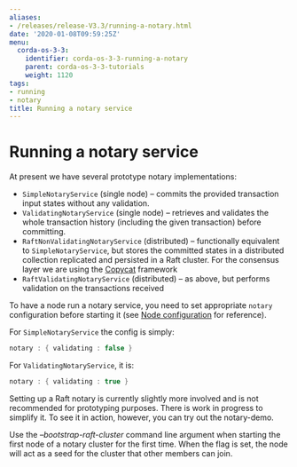 ```yaml
---
aliases:
- /releases/release-V3.3/running-a-notary.html
date: '2020-01-08T09:59:25Z'
menu:
  corda-os-3-3:
    identifier: corda-os-3-3-running-a-notary
    parent: corda-os-3-3-tutorials
    weight: 1120
tags:
- running
- notary
title: Running a notary service
---
```



# Running a notary service

At present we have several prototype notary implementations:


* `SimpleNotaryService` (single node) – commits the provided transaction input states without any validation.
* `ValidatingNotaryService` (single node) – retrieves and validates the whole transaction history
(including the given transaction) before committing.
* `RaftNonValidatingNotaryService` (distributed) – functionally equivalent to `SimpleNotaryService`, but stores
the committed states in a distributed collection replicated and persisted in a Raft cluster. For the consensus layer
we are using the [Copycat](http://atomix.io/copycat/) framework
* `RaftValidatingNotaryService` (distributed) – as above, but performs validation on the transactions received

To have a node run a notary service, you need to set appropriate `notary` configuration before starting it
(see [Node configuration](corda-configuration-file.md) for reference).

For `SimpleNotaryService` the config is simply:

```kotlin
notary : { validating : false }
```

For `ValidatingNotaryService`, it is:

```kotlin
notary : { validating : true }
```

Setting up a Raft notary is currently slightly more involved and is not recommended for prototyping purposes. There is
work in progress to simplify it. To see it in action, however, you can try out the notary-demo.

Use the *–bootstrap-raft-cluster* command line argument when starting the first node of a notary cluster for the first
time. When the flag is set, the node will act as a seed for the cluster that other members can join.

